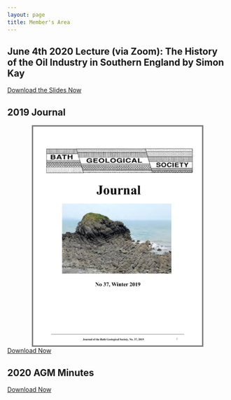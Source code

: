 ```yaml
---
layout: page
title: Member's Area
---
```

<h2>June 4th 2020 Lecture (via Zoom): The History of the Oil Industry in Southern England by Simon Kay</h2>
<a download href="History of Oil Industry in S England Bath Geol Soc 4 June 2020 by Simon Kay.pdf" class="standard-button">Download the Slides Now</a>
<h2>2019 Journal</h2>
<img style="border: solid 3px #7b7b7b; height: 500px; margin: auto; display: block;" src="/assets/Bath-GS-Journal-2019-cover.jpg">
<a download href="Bath GS Journal 2019.pdf" class="standard-button">Download Now</a>
<h2>2020 AGM Minutes</h2>
<a href="Bath-Geol-Soc-AGM-minutes-6th-Feb-2020-GPH-editedv2.docx" class="standard-button">Download Now</a>
<p></p>